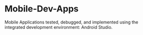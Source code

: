 # Mobile-Dev-Apps

Mobile Applications tested, debugged, and implemented using the integrated development environment: Android Studio.  

